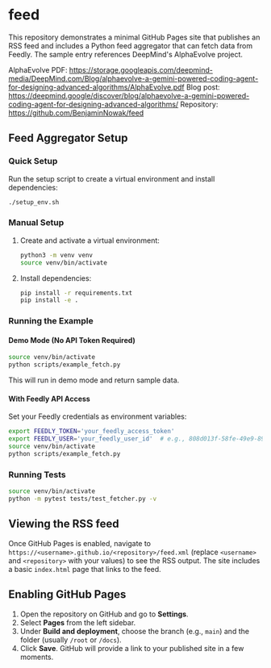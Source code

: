 # feed

This repository demonstrates a minimal GitHub Pages site that publishes an RSS feed and includes a Python feed aggregator that can fetch data from Feedly. The sample entry references DeepMind's AlphaEvolve project.

AlphaEvolve PDF: https://storage.googleapis.com/deepmind-media/DeepMind.com/Blog/alphaevolve-a-gemini-powered-coding-agent-for-designing-advanced-algorithms/AlphaEvolve.pdf
Blog post: https://deepmind.google/discover/blog/alphaevolve-a-gemini-powered-coding-agent-for-designing-advanced-algorithms/
Repository: https://github.com/BenjaminNowak/feed

## Feed Aggregator Setup

### Quick Setup

Run the setup script to create a virtual environment and install dependencies:

```bash
./setup_env.sh
```

### Manual Setup

1. Create and activate a virtual environment:
   ```bash
   python3 -m venv venv
   source venv/bin/activate
   ```

2. Install dependencies:
   ```bash
   pip install -r requirements.txt
   pip install -e .
   ```

### Running the Example

#### Demo Mode (No API Token Required)

```bash
source venv/bin/activate
python scripts/example_fetch.py
```

This will run in demo mode and return sample data.

#### With Feedly API Access

Set your Feedly credentials as environment variables:

```bash
export FEEDLY_TOKEN='your_feedly_access_token'
export FEEDLY_USER='your_feedly_user_id'  # e.g., 808d013f-58fe-49e9-890e-53d4a5157874
source venv/bin/activate
python scripts/example_fetch.py
```

### Running Tests

```bash
source venv/bin/activate
python -m pytest tests/test_fetcher.py -v
```

## Viewing the RSS feed

Once GitHub Pages is enabled, navigate to `https://<username>.github.io/<repository>/feed.xml` (replace `<username>` and `<repository>` with your values) to see the RSS output. The site includes a basic `index.html` page that links to the feed.

## Enabling GitHub Pages

1. Open the repository on GitHub and go to **Settings**.
2. Select **Pages** from the left sidebar.
3. Under **Build and deployment**, choose the branch (e.g., `main`) and the folder (usually `/root` or `/docs`).
4. Click **Save**. GitHub will provide a link to your published site in a few moments.
